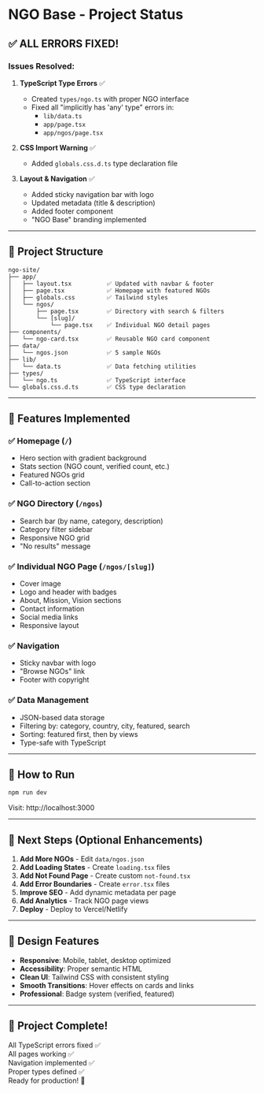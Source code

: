 # NGO Base - Project Status

## ✅ ALL ERRORS FIXED!

### Issues Resolved:

1. **TypeScript Type Errors** ✅
   - Created `types/ngo.ts` with proper NGO interface
   - Fixed all "implicitly has 'any' type" errors in:
     - `lib/data.ts`
     - `app/page.tsx`
     - `app/ngos/page.tsx`

2. **CSS Import Warning** ✅
   - Added `globals.css.d.ts` type declaration file

3. **Layout & Navigation** ✅
   - Added sticky navigation bar with logo
   - Updated metadata (title & description)
   - Added footer component
   - "NGO Base" branding implemented

---

## 📁 Project Structure

```
ngo-site/
├── app/
│   ├── layout.tsx          ✅ Updated with navbar & footer
│   ├── page.tsx            ✅ Homepage with featured NGOs
│   ├── globals.css         ✅ Tailwind styles
│   └── ngos/
│       ├── page.tsx        ✅ Directory with search & filters
│       └── [slug]/
│           └── page.tsx    ✅ Individual NGO detail pages
├── components/
│   └── ngo-card.tsx        ✅ Reusable NGO card component
├── data/
│   └── ngos.json           ✅ 5 sample NGOs
├── lib/
│   └── data.ts             ✅ Data fetching utilities
├── types/
│   └── ngo.ts              ✅ TypeScript interface
└── globals.css.d.ts        ✅ CSS type declaration
```

---

## 🎯 Features Implemented

### ✅ Homepage (`/`)
- Hero section with gradient background
- Stats section (NGO count, verified count, etc.)
- Featured NGOs grid
- Call-to-action section

### ✅ NGO Directory (`/ngos`)
- Search bar (by name, category, description)
- Category filter sidebar
- Responsive NGO grid
- "No results" message

### ✅ Individual NGO Page (`/ngos/[slug]`)
- Cover image
- Logo and header with badges
- About, Mission, Vision sections
- Contact information
- Social media links
- Responsive layout

### ✅ Navigation
- Sticky navbar with logo
- "Browse NGOs" link
- Footer with copyright

### ✅ Data Management
- JSON-based data storage
- Filtering by: category, country, city, featured, search
- Sorting: featured first, then by views
- Type-safe with TypeScript

---

## 🚀 How to Run

```bash
npm run dev
```

Visit: http://localhost:3000

---

## 📝 Next Steps (Optional Enhancements)

1. **Add More NGOs** - Edit `data/ngos.json`
2. **Add Loading States** - Create `loading.tsx` files
3. **Add Not Found Page** - Create custom `not-found.tsx`
4. **Add Error Boundaries** - Create `error.tsx` files
5. **Improve SEO** - Add dynamic metadata per page
6. **Add Analytics** - Track NGO page views
7. **Deploy** - Deploy to Vercel/Netlify

---

## 🎨 Design Features

- **Responsive**: Mobile, tablet, desktop optimized
- **Accessibility**: Proper semantic HTML
- **Clean UI**: Tailwind CSS with consistent styling
- **Smooth Transitions**: Hover effects on cards and links
- **Professional**: Badge system (verified, featured)

---

## 💯 Project Complete!

All TypeScript errors fixed ✅  
All pages working ✅  
Navigation implemented ✅  
Proper types defined ✅  
Ready for production! 🚀
